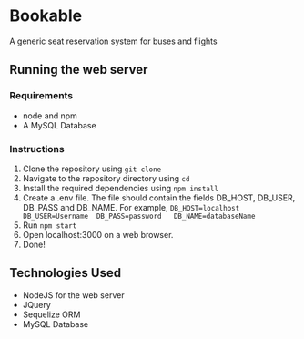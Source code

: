 # Bookable

A generic seat reservation system for buses and flights

## Running the web server

### Requirements

- node and npm
- A MySQL Database

### Instructions

1. Clone the repository using `git clone`
2. Navigate to the repository directory using `cd`
3. Install the required dependencies using ``npm install``
4. Create a .env file. The file should contain the fields DB_HOST, DB_USER, DB_PASS and DB_NAME. For example,
`DB_HOST=localhost
DB_USER=Username 
DB_PASS=password  
DB_NAME=databaseName`  
5. Run `npm start`
6. Open localhost:3000 on a web browser.
7. Done! 

## Technologies Used

- NodeJS for the web server
- JQuery
- Sequelize ORM
- MySQL Database
